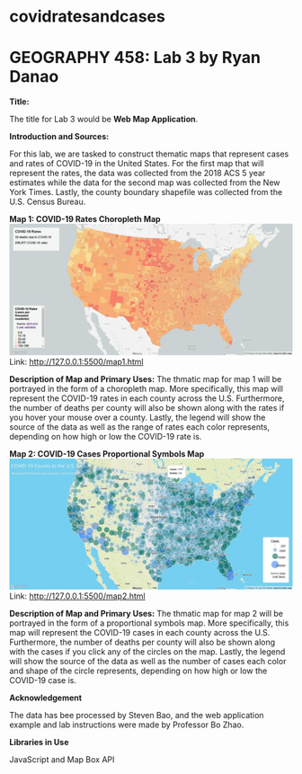 # covidratesandcases
# GEOGRAPHY 458: Lab 3 by Ryan Danao

**Title:**

The title for Lab 3 would be **Web Map Application**. 

**Introduction and Sources:**

For this lab, we are tasked to construct thematic maps that represent cases and rates of COVID-19 in the United States. For the first map that will represent the rates, the data was collected from the 2018 ACS 5 year estimates while the data for the second map was collected from the New York Times. Lastly, the county boundary shapefile was collected from the U.S. Census Bureau. 

**Map 1: COVID-19 Rates Choropleth Map**
![map 1](/img/Map1.jpg)
Link: http://127.0.0.1:5500/map1.html

**Description of Map and Primary Uses:**
The thmatic map for map 1 will be portrayed in the form of a choropleth map. More specifically, this map will represent the COVID-19 rates in each county across the U.S. Furthermore, the number of deaths per county will also be shown along with the rates if you hover your mouse over a county. Lastly, the legend will show the source of the data as well as the range of rates each color represents, depending on how high or low the COVID-19 rate is.

**Map 2: COVID-19 Cases Proportional Symbols Map**
![map 2](/img/Map2.jpg)
Link: http://127.0.0.1:5500/map2.html

**Description of Map and Primary Uses:**
The thmatic map for map 2 will be portrayed in the form of a proportional symbols map. More specifically, this map will represent the COVID-19 cases in each county across the U.S. Furthermore, the number of deaths per county will also be shown along with the cases if you click any of the circles on the map. Lastly, the legend will show the source of the data as well as the number of cases each color and shape of the circle represents, depending on how high or low the COVID-19 case is.

**Acknowledgement**

The data has bee processed by Steven Bao, and the web application example and lab instructions were made by Professor Bo Zhao.

**Libraries in Use**

JavaScript and Map Box API
